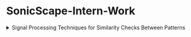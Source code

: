 # SonicScape-Intern-Work
<details>
  <summary>Signal Processing Techniques for Similarity Checks Between Patterns</summary>
# Signal Processing Techniques for Similarity Checks Between Patterns

## Cross Correlation
- Measure of similarity of two series as a function of displacement of one relative to the other.
- Ranges from -1 to +1.

## Dynamic Time Warping (DTW)
- Compares two temporal sequences that don't perfectly sync up through mathematics.
- Uses adaptive time normalization to create a warping path for sequences with different lengths and speeds.
- Requires matching every index from the first sequence with one or more indices from the other sequence.

## Fast Fourier Transform (FFT)
- Decomposes the original sequence of length N into a series of short sequences.
- Transforms signals from the time domain to the frequency domain.
- Frequency components can be used to identify similarity.

## Wavelet Transform
- Efficient method for evaluating small waves.
- Includes two transformation techniques: Continuous Wavelet Transform (CWT) and Discrete Wavelet Transform (DWT).
- Decomposes a signal into a set of basis functions (wavelets) that can analyze at various scales.

## Short Time Fourier Transform (STFT)
- Computes the Fourier transform of short, overlapping windows of the signal to analyze frequency over time.
- Used to determine sinusoidal frequency and phase content of local sections of a signal.
- Provides a smoother and more accurate frequency spectrum compared to FFT.

## Autocorrelation
- Measures the similarity of a signal with a delayed version of itself to identify repeating patterns.
- Not appropriate for comparing two different signals.

## Spectral Coherence
- Measures coherence between two signals in the frequency domain to identify common frequency components.
- Commonly used to estimate power transfer between input and output of a linear system.
- Tests for similar frequency components to determine the degree of linear dependency between signals.

## Singular Value Decomposition (SVD)
- Decomposes the data matrix into its constituent parts to identify common patterns.

## Principal Component Analysis (PCA)
- Reduces the dimensionality of data while preserving information to identify similarity.
- Similar datasets will have similar principal components.

## Dynamic Mode Decomposition (DMD)
- Data-driven analysis decomposes complex, non-linear systems into modes revealing underlying patterns and dynamics through spectral analysis.
- Used for dimensionality reduction, pattern recognition, noise reduction, and anomaly detection.

## Empirical Mode Decomposition (EMD)
- Decomposes signals into a set of oscillatory components called Intrinsic Mode Functions (IMFs) to analyze similarities.
- Useful for non-stationary signals.
- Output remains in the time spectrum and is not based on sine waves like FFT.

## Envelope Analysis
- Targets amplitude variation in vibration signals.
- Steps include shifting the frequency range in the high-frequency band to the base band, filtering the frequency-shifted signal using a low-pass filter, and calculating the envelope signal of the filtered signal.

## Hilbert Transform
- Computes instantaneous frequency and amplitude of a signal to analyze similarity in the time-frequency domain.
- Imparts a phase shift of +90 or -90 degrees to every frequency component of a function.
- Used to remove rapid oscillations from a signal to produce a direct representation of the envelope.

## Cosine Similarity
- Measures similarity between different data points or signals by calculating the cosine of the angle between two signals.
- Measures similarity based on the orientation of the signal.

## Symbolic Aggregate Approximation (SAX)
- Approximates time series data as a sequence of symbols to reduce dimensionality while preserving important characteristics.
- Reduces index dimension by using the boundary distance measure, which is lower than the Euclidean distance.

## Symbolic Bispectra based Lempel Ziv Complexity
- Combines symbolic representation with bispectral analysis, which examines the interaction between different frequency components of data.

</details>


